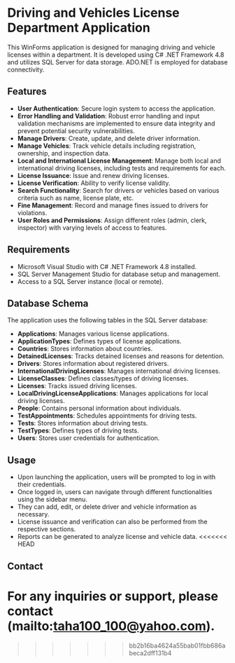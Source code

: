 # Driving and Vehicles License Department Application

This WinForms application is designed for managing driving and vehicle licenses within a department. It is developed using C# .NET Framework 4.8 and utilizes SQL Server for data storage. ADO.NET is employed for database connectivity.

## Features

- **User Authentication**: Secure login system to access the application.
- **Error Handling and Validation**: Robust error handling and input validation mechanisms are implemented to ensure data integrity and prevent potential security vulnerabilities.
- **Manage Drivers**: Create, update, and delete driver information.
- **Manage Vehicles**: Track vehicle details including registration, ownership, and inspection data.
- **Local and International License Management**: Manage both local and international driving licenses, including tests and requirements for each.
- **License Issuance**: Issue and renew driving licenses.
- **License Verification**: Ability to verify license validity.
- **Search Functionality**: Search for drivers or vehicles based on various criteria such as name, license plate, etc.
- **Fine Management**: Record and manage fines issued to drivers for violations.
- **User Roles and Permissions**: Assign different roles (admin, clerk, inspector) with varying levels of access to features.

## Requirements

- Microsoft Visual Studio with C# .NET Framework 4.8 installed.
- SQL Server Management Studio for database setup and management.
- Access to a SQL Server instance (local or remote).

## Database Schema

The application uses the following tables in the SQL Server database:

- **Applications**: Manages various license applications.
- **ApplicationTypes**: Defines types of license applications.
- **Countries**: Stores information about countries.
- **DetainedLicenses**: Tracks detained licenses and reasons for detention.
- **Drivers**: Stores information about registered drivers.
- **InternationalDrivingLicenses**: Manages international driving licenses.
- **LicenseClasses**: Defines classes/types of driving licenses.
- **Licenses**: Tracks issued driving licenses.
- **LocalDrivingLicenseApplications**: Manages applications for local driving licenses.
- **People**: Contains personal information about individuals.
- **TestAppointments**: Schedules appointments for driving tests.
- **Tests**: Stores information about driving tests.
- **TestTypes**: Defines types of driving tests.
- **Users**: Stores user credentials for authentication.

## Usage

- Upon launching the application, users will be prompted to log in with their credentials.
- Once logged in, users can navigate through different functionalities using the sidebar menu.
- They can add, edit, or delete driver and vehicle information as necessary.
- License issuance and verification can also be performed from the respective sections.
- Reports can be generated to analyze license and vehicle data.
<<<<<<< HEAD


## Contact

For any inquiries or support, please contact (mailto:taha100_100@yahoo.com).
=======
>>>>>>> bb2b16ba4624a55bab01fbb686abeca2dff131b4
